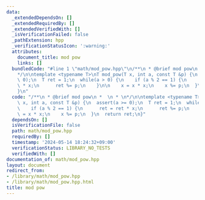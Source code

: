 ```yaml
---
data:
  _extendedDependsOn: []
  _extendedRequiredBy: []
  _extendedVerifiedWith: []
  _isVerificationFailed: false
  _pathExtension: hpp
  _verificationStatusIcon: ':warning:'
  attributes:
    document_title: mod pow
    links: []
  bundledCode: "#line 1 \"math/mod_pow.hpp\"\n/**\n * @brief mod pow\n *  \n * \n\
    */\n\ntemplate <typename T>\nT mod_pow(T x, int a, const T &p) {\n  assert(a >=\
    \ 0);\n  T ret = 1;\n  while(a > 0) {\n    if (a % 2 == 1) {\n      ret = ret\
    \ * x;\n      ret %= p;\n    }\n\n    x = x * x;\n    x %= p;\n  }\n  return ret;\n\
    }\n"
  code: "/**\n * @brief mod pow\n *  \n * \n*/\n\ntemplate <typename T>\nT mod_pow(T\
    \ x, int a, const T &p) {\n  assert(a >= 0);\n  T ret = 1;\n  while(a > 0) {\n\
    \    if (a % 2 == 1) {\n      ret = ret * x;\n      ret %= p;\n    }\n\n    x\
    \ = x * x;\n    x %= p;\n  }\n  return ret;\n}"
  dependsOn: []
  isVerificationFile: false
  path: math/mod_pow.hpp
  requiredBy: []
  timestamp: '2024-05-14 18:24:32+09:00'
  verificationStatus: LIBRARY_NO_TESTS
  verifiedWith: []
documentation_of: math/mod_pow.hpp
layout: document
redirect_from:
- /library/math/mod_pow.hpp
- /library/math/mod_pow.hpp.html
title: mod pow
---
```


